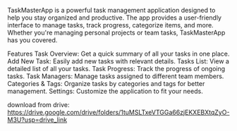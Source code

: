 TaskMasterApp is a powerful task management application designed to help you stay organized and productive. The app provides a user-friendly interface to manage tasks, track progress, categorize items, and more. Whether you're managing personal projects or team tasks, TaskMasterApp has you covered.

Features
Task Overview: Get a quick summary of all your tasks in one place.
Add New Task: Easily add new tasks with relevant details.
Tasks List: View a detailed list of all your tasks.
Task Progress: Track the progress of ongoing tasks.
Task Managers: Manage tasks assigned to different team members.
Categories & Tags: Organize tasks by categories and tags for better management.
Settings: Customize the application to fit your needs.

download from drive: https://drive.google.com/drive/folders/1tuMSLTxeVTGGa66zjEKXEBXtqZyO-M3U?usp=drive_link
